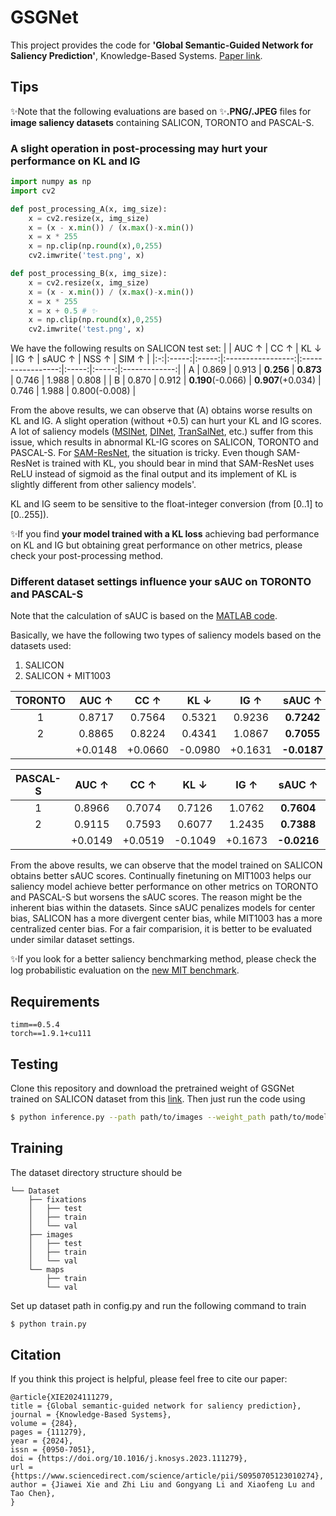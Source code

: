 # GSGNet
This project provides the code for **'Global Semantic-Guided Network for Saliency Prediction'**, Knowledge-Based Systems. [Paper link](https://www.sciencedirect.com/science/article/pii/S0950705123010274).

## Tips
✨Note that the following evaluations are based on ✨**.PNG/.JPEG** files for **image saliency datasets** containing SALICON, TORONTO and PASCAL-S.
### A slight operation in post-processing may hurt your performance on KL and IG
```python
import numpy as np
import cv2

def post_processing_A(x, img_size):
    x = cv2.resize(x, img_size)
    x = (x - x.min()) / (x.max()-x.min())
    x = x * 255
    x = np.clip(np.round(x),0,255)
    cv2.imwrite('test.png', x)

def post_processing_B(x, img_size):
    x = cv2.resize(x, img_size)
    x = (x - x.min()) / (x.max()-x.min())
    x = x * 255
    x = x + 0.5 # ✨
    x = np.clip(np.round(x),0,255)
    cv2.imwrite('test.png', x)

```

We have the following results on SALICON test set:
|   |   AUC ↑  |   CC ↑ |         KL ↓       |         IG ↑       |  sAUC ↑ |  NSS ↑  |      SIM ↑     |
|:-:|:-----:|:-----:|:-----------------:|:-----------------:|:-----:|:-----:|:-------------:|
| A | 0.869 | 0.913 |     **0.256**     |     **0.873**     | 0.746 | 1.988 |     0.808     |
| B | 0.870 | 0.912 | **0.190**(-0.066) | **0.907**(+0.034) | 0.746 | 1.988 | 0.800(-0.008) |

From the above results, we can observe that (A) obtains worse results on KL and IG. 
A slight operation (without +0.5) can hurt your KL and IG scores.
A lot of saliency models ([MSINet](https://github.com/alexanderkroner/saliency), [DINet](https://github.com/ysyscool/DINet), [TranSalNet](https://github.com/LJOVO/TranSalNet), etc.) suffer from this issue, which results in abnormal KL-IG scores on SALICON, TORONTO and PASCAL-S.
For [SAM-ResNet](https://github.com/marcellacornia/sam), the situation is tricky. 
Even though SAM-ResNet is trained with KL, you should bear in mind that SAM-ResNet uses ReLU instead of sigmoid as the final output and its implement of KL is slightly different from other saliency models'.

KL and IG seem to be sensitive to the float-integer conversion (from [0..1] to [0..255]). 


✨If you find **your model trained with a KL loss** achieving bad performance on KL and IG but obtaining great performance on other metrics, please check your post-processing method.

### Different dataset settings influence your sAUC on TORONTO and PASCAL-S
Note that the calculation of sAUC is based on the [MATLAB code](https://github.com/cvzoya/saliency/tree/master/code_forMetrics).

Basically, we have the following two types of saliency models based on the datasets used:
1. SALICON
2. SALICON + MIT1003

|  TORONTO |  AUC ↑  |   CC ↑ |         KL ↓       |         IG ↑       |  sAUC ↑ |  NSS ↑  |      SIM ↑     |
|:--------:|:------:|:------:|:------:|:------:|:------:|:------:|:------:|
|     1    | 0.8717 |  0.7564 | 0.5321 | 0.9236 | **0.7242** | 2.1556 | 0.6255 |
|     2    | 0.8865 | 0.8224 | 0.4341 | 1.0867 | **0.7055** |  2.4265 | 0.6738 |
|          | +0.0148 | +0.0660  | -0.0980  | +0.1631 | **-0.0187** | +0.2709 | +0.0483 |

| PASCAL-S |  AUC ↑  |   CC ↑ |         KL ↓       |         IG ↑       |  sAUC ↑ |  NSS ↑  |      SIM ↑     |
|:--------:|:------:|:------:|:------:|:------:|:------:|:------:|:------:|
|     1    | 0.8966 | 0.7074 | 0.7126 | 1.0762 | **0.7604** | 2.3549 | 0.5519 |
|     2    | 0.9115 | 0.7593 | 0.6077 | 1.2435 | **0.7388** | 2.6164 | 0.6074 |
|          | +0.0149 | +0.0519 | -0.1049 | +0.1673 | **-0.0216** | +0.2615 | +0.0555 |

From the above results, we can observe that the model trained on SALICON obtains better sAUC scores.  Continually finetuning on MIT1003 helps our saliency model achieve better performance on other metrics on TORONTO and PASCAL-S but worsens the sAUC scores. 
The reason might be the inherent bias within the datasets.
Since sAUC penalizes models for center bias, SALICON has a more divergent center bias, while MIT1003 has a more centralized center bias.
For a fair comparision, it is better to be evaluated under similar dataset settings.

✨If you look for a better saliency benchmarking method, please check the log probabilistic evaluation on the [new MIT benchmark](https://saliency.tuebingen.ai/).


## Requirements
```
timm==0.5.4
torch==1.9.1+cu111
```


## Testing
Clone this repository and download the pretrained weight of GSGNet trained on SALICON dataset from this [link](https://github.com/oraclefina/GSGNet/releases/tag/v1.0.0). 
Then just run the code using 
```bash
$ python inference.py --path path/to/images --weight_path path/to/model --format format/of/images
```

## Training

The dataset directory structure should be 
```
└── Dataset  
    ├── fixations
    │   ├── test
    │   ├── train
    │   └── val
    ├── images
    │   ├── test
    │   ├── train
    │   └── val
    └── maps
        ├── train
        └── val
```
Set up dataset path in config.py and run the following command to train 

```bash
$ python train.py 
```

## Citation
If you think this project is helpful, please feel free to cite our paper:
```
@article{XIE2024111279,
title = {Global semantic-guided network for saliency prediction},
journal = {Knowledge-Based Systems},
volume = {284},
pages = {111279},
year = {2024},
issn = {0950-7051},
doi = {https://doi.org/10.1016/j.knosys.2023.111279},
url = {https://www.sciencedirect.com/science/article/pii/S0950705123010274},
author = {Jiawei Xie and Zhi Liu and Gongyang Li and Xiaofeng Lu and Tao Chen},
}
```
        
